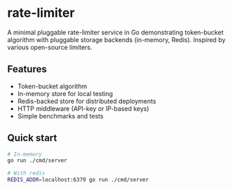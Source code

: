 # rate-limiter

A minimal pluggable rate-limiter service in Go demonstrating token-bucket algorithm with pluggable storage backends (in-memory, Redis). Inspired by various open-source limiters.

## Features
- Token-bucket algorithm
- In-memory store for local testing
- Redis-backed store for distributed deployments
- HTTP middleware (API-key or IP-based keys)
- Simple benchmarks and tests

## Quick start
```bash
# In-memory
go run ./cmd/server

# With redis
REDIS_ADDR=localhost:6379 go run ./cmd/server
